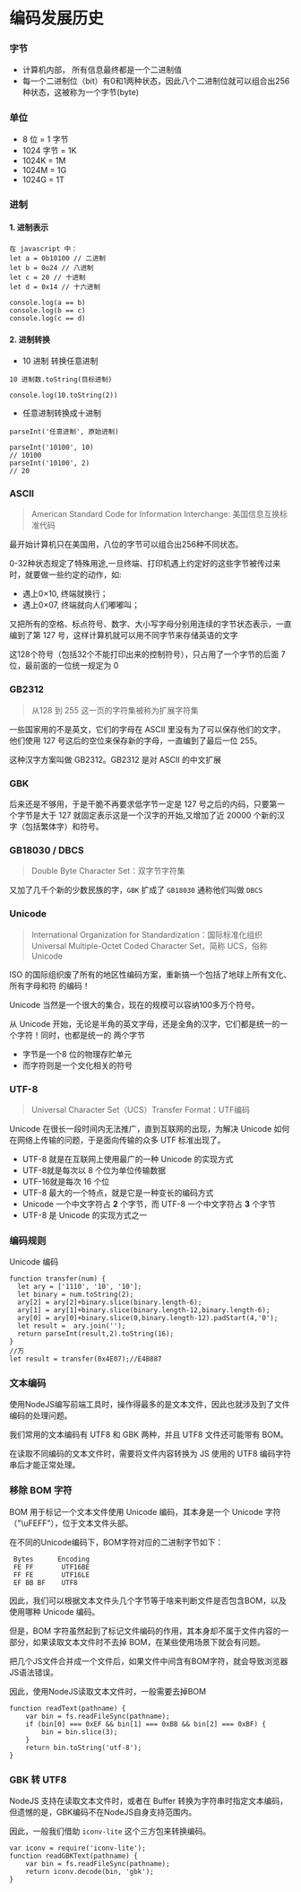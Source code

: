 # 编码发展历史

### 字节

- 计算机内部， 所有信息最终都是一个二进制值
- 每一个二进制位（bit）有0和1两种状态，因此八个二进制位就可以组合出256种状态，这被称为一个字节(byte)


### 单位

- 8 位 = 1 字节
- 1024 字节 = 1K
- 1024K = 1M
- 1024M = 1G
- 1024G = 1T

### 进制

#### 1. 进制表示

```
在 javascript 中：
let a = 0b10100 // 二进制
let b = 0o24 // 八进制
let c = 20 // 十进制
let d = 0x14 // 十六进制

console.log(a == b)
console.log(b == c)
console.log(c == d)
```

#### 2. 进制转换

- 10 进制 转换任意进制

```
10 进制数.toString(目标进制)

console.log(10.toString(2))
```

- 任意进制转换成十进制

```
parseInt('任意进制', 原始进制)

parseInt('10100', 10)
// 10100
parseInt('10100', 2)
// 20
```


### ASCII

> American Standard Code for Information Interchange: 美国信息互换标准代码

最开始计算机只在美国用，八位的字节可以组合出256种不同状态。

0-32种状态规定了特殊用途,一旦终端、打印机遇上约定好的这些字节被传过来时，就要做一些约定的动作，如:
- 遇上0×10, 终端就换行；
- 遇上0×07, 终端就向人们嘟嘟叫；

又把所有的空格、标点符号、数字、大小写字母分别用连续的字节状态表示，一直编到了第 127 号，这样计算机就可以用不同字节来存储英语的文字

这128个符号（包括32个不能打印出来的控制符号），只占用了一个字节的后面 7 位，最前面的一位统一规定为 0



### GB2312

> 从128 到 255 这一页的字符集被称为扩展字符集

一些国家用的不是英文，它们的字母在 ASCII 里没有为了可以保存他们的文字，他们使用 127 号这后的空位来保存新的字母，一直编到了最后一位 255。

这种汉字方案叫做 GB2312。GB2312 是对 ASCII 的中文扩展


### GBK

后来还是不够用，于是干脆不再要求低字节一定是 127 号之后的内码，只要第一个字节是大于 127 就固定表示这是一个汉字的开始,又增加了近 20000 个新的汉字（包括繁体字）和符号。


### GB18030 / DBCS

> Double Byte Character Set：双字节字符集

又加了几千个新的少数民族的字，`GBK` 扩成了 `GB18030` 通称他们叫做 `DBCS`


### Unicode

> International Organization for Standardization：国际标准化组织
> Universal Multiple-Octet Coded Character Set，简称 UCS，俗称 Unicode

ISO 的国际组织废了所有的地区性编码方案，重新搞一个包括了地球上所有文化、所有字母和符 的编码！

Unicode 当然是一个很大的集合，现在的规模可以容纳100多万个符号。

从 Unicode 开始，无论是半角的英文字母，还是全角的汉字，它们都是统一的一个字符！同时，也都是统一的 两个字节

- 字节是一个8 位的物理存贮单元
- 而字符则是一个文化相关的符号



### UTF-8

> Universal Character Set（UCS）Transfer Format：UTF编码

Unicode 在很长一段时间内无法推广，直到互联网的出现，为解决 Unicode 如何在网络上传输的问题，于是面向传输的众多 UTF 标准出现了。

- UTF-8 就是在互联网上使用最广的一种 Unicode 的实现方式
- UTF-8就是每次以 8 个位为单位传输数据
- UTF-16就是每次 16 个位
- UTF-8 最大的一个特点，就是它是一种变长的编码方式
- Unicode 一个中文字符占 **2** 个字节，而 UTF-8 一个中文字符占 **3** 个字节
- UTF-8 是 Unicode 的实现方式之一


### 编码规则

Unicode 编码

```
function transfer(num) {
  let ary = ['1110', '10', '10'];
  let binary = num.toString(2);
  ary[2] = ary[2]+binary.slice(binary.length-6);
  ary[1] = ary[1]+binary.slice(binary.length-12,binary.length-6);
  ary[0] = ary[0]+binary.slice(0,binary.length-12).padStart(4,'0');
  let result =  ary.join('');
  return parseInt(result,2).toString(16);
}
//万
let result = transfer(0x4E07);//E4B887
```


### 文本编码

使用NodeJS编写前端工具时，操作得最多的是文本文件，因此也就涉及到了文件编码的处理问题。

我们常用的文本编码有 UTF8 和 GBK 两种，并且 UTF8 文件还可能带有 BOM。

在读取不同编码的文本文件时，需要将文件内容转换为 JS 使用的 UTF8 编码字符串后才能正常处理。


### 移除 BOM 字符

BOM 用于标记一个文本文件使用 Unicode 编码，其本身是一个 Unicode 字符（"\uFEFF"），位于文本文件头部。

在不同的Unicode编码下，BOM字符对应的二进制字节如下：

```
 Bytes      Encoding
 FE FF       UTF16BE
 FF FE       UTF16LE
 EF BB BF    UTF8
```

因此，我们可以根据文本文件头几个字节等于啥来判断文件是否包含BOM，以及使用哪种 Unicode 编码。

但是，BOM 字符虽然起到了标记文件编码的作用，其本身却不属于文件内容的一部分，如果读取文本文件时不去掉 BOM，在某些使用场景下就会有问题。

把几个JS文件合并成一个文件后，如果文件中间含有BOM字符，就会导致浏览器JS语法错误。

因此，使用NodeJS读取文本文件时，一般需要去掉BOM

```
function readText(pathname) {
    var bin = fs.readFileSync(pathname);
    if (bin[0] === 0xEF && bin[1] === 0xBB && bin[2] === 0xBF) {
        bin = bin.slice(3);
    }
    return bin.toString('utf-8');
}
```


### GBK 转 UTF8

NodeJS 支持在读取文本文件时，或者在 Buffer 转换为字符串时指定文本编码，
但遗憾的是，GBK编码不在NodeJS自身支持范围内。

因此，一般我们借助 `iconv-lite` 这个三方包来转换编码。

```
var iconv = require('iconv-lite');
function readGBKText(pathname) {
    var bin = fs.readFileSync(pathname);
    return iconv.decode(bin, 'gbk');
}
```
